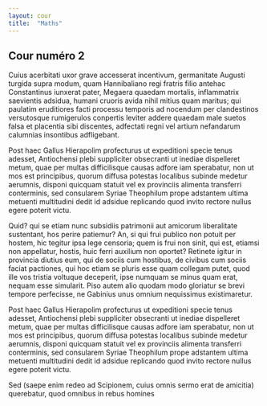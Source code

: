 ```yaml
---
layout: cour
title:  "Maths"
---
```


## Cour numéro 2

Cuius acerbitati uxor grave accesserat incentivum, germanitate Augusti turgida supra modum, quam Hannibaliano regi fratris filio antehac Constantinus iunxerat pater, Megaera quaedam mortalis, inflammatrix saevientis adsidua, humani cruoris avida nihil mitius quam maritus; qui paulatim eruditiores facti processu temporis ad nocendum per clandestinos versutosque rumigerulos conpertis leviter addere quaedam male suetos falsa et placentia sibi discentes, adfectati regni vel artium nefandarum calumnias insontibus adfligebant.

Post haec Gallus Hierapolim profecturus ut expeditioni specie tenus adesset, Antiochensi plebi suppliciter obsecranti ut inediae dispelleret metum, quae per multas difficilisque causas adfore iam sperabatur, non ut mos est principibus, quorum diffusa potestas localibus subinde medetur aerumnis, disponi quicquam statuit vel ex provinciis alimenta transferri conterminis, sed consularem Syriae Theophilum prope adstantem ultima metuenti multitudini dedit id adsidue replicando quod invito rectore nullus egere poterit victu.

Quid? qui se etiam nunc subsidiis patrimonii aut amicorum liberalitate sustentant, hos perire patiemur? An, si qui frui publico non potuit per hostem, hic tegitur ipsa lege censoria; quem is frui non sinit, qui est, etiamsi non appellatur, hostis, huic ferri auxilium non oportet? Retinete igitur in provincia diutius eum, qui de sociis cum hostibus, de civibus cum sociis faciat pactiones, qui hoc etiam se pluris esse quam collegam putet, quod ille vos tristia voltuque deceperit, ipse numquam se minus quam erat, nequam esse simularit. Piso autem alio quodam modo gloriatur se brevi tempore perfecisse, ne Gabinius unus omnium nequissimus existimaretur.

Post haec Gallus Hierapolim profecturus ut expeditioni specie tenus adesset, Antiochensi plebi suppliciter obsecranti ut inediae dispelleret metum, quae per multas difficilisque causas adfore iam sperabatur, non ut mos est principibus, quorum diffusa potestas localibus subinde medetur aerumnis, disponi quicquam statuit vel ex provinciis alimenta transferri conterminis, sed consularem Syriae Theophilum prope adstantem ultima metuenti multitudini dedit id adsidue replicando quod invito rectore nullus egere poterit victu.

Sed (saepe enim redeo ad Scipionem, cuius omnis sermo erat de amicitia) querebatur, quod omnibus in rebus homines